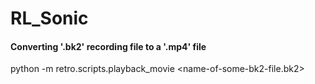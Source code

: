 # RL_Sonic

#### Converting '.bk2' recording file to a '.mp4' file
python -m retro.scripts.playback_movie <name-of-some-bk2-file.bk2>
